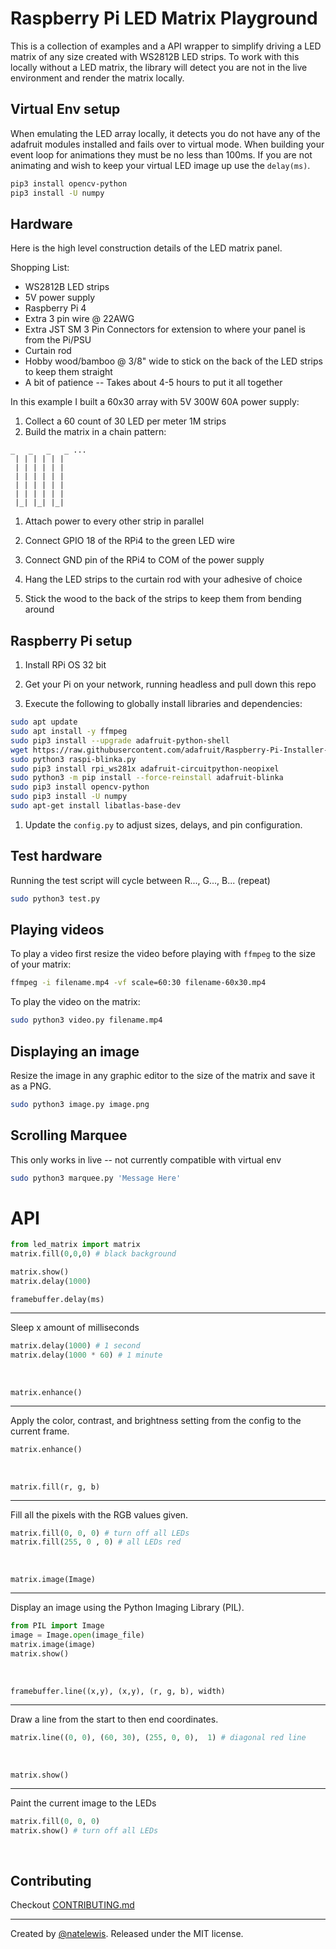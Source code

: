 # Raspberry Pi LED Matrix Playground

This is a collection of examples and a API wrapper to simplify driving a LED matrix of any size created with WS2812B LED strips.  To work with this locally without a LED matrix, the library will detect you are not in the live environment and render the matrix locally.

## Virtual Env setup

When emulating the LED array locally, it detects you do not have any of the adafruit modules installed and fails over to virtual mode.  When building your event loop for animations they must be no less than 100ms.  If you are not animating and wish to keep your virtual LED image up use the `delay(ms)`.

```bash
pip3 install opencv-python
pip3 install -U numpy
```

## Hardware

Here is the high level construction details of the LED matrix panel.

Shopping List:

* WS2812B LED strips
* 5V power supply
* Raspberry Pi 4
* Extra 3 pin wire @ 22AWG
* Extra JST SM 3 Pin Connectors for extension to where your panel is from the Pi/PSU
* Curtain rod
* Hobby wood/bamboo @ 3/8" wide to stick on the back of the LED strips to keep them straight
* A bit of patience -- Takes about 4-5 hours to put it all together

In this example I built a 60x30 array with 5V 300W 60A power supply:

1. Collect a 60 count of 30 LED per meter 1M strips
2. Build the matrix in a chain pattern:

```text
_   _   _   _ ...
 | | | | | |
 | | | | | |
 | | | | | |
 | | | | | |
 | | | | | |
 |_| |_| |_|
```

1. Attach power to every other strip in parallel

2. Connect GPIO 18 of the RPi4 to the green LED wire

3. Connect GND pin of the RPi4 to COM of the power supply

4. Hang the LED strips to the curtain rod with your adhesive of choice

5. Stick the wood to the back of the strips to keep them from bending around


## Raspberry Pi setup

1. Install RPi OS 32 bit

2. Get your Pi on your network, running headless and pull down this repo

3. Execute the following to globally install libraries and dependencies:

```bash
sudo apt update
sudo apt install -y ffmpeg
sudo pip3 install --upgrade adafruit-python-shell
wget https://raw.githubusercontent.com/adafruit/Raspberry-Pi-Installer-Scripts/master/raspi-blinka.py
sudo python3 raspi-blinka.py
sudo pip3 install rpi_ws281x adafruit-circuitpython-neopixel
sudo python3 -m pip install --force-reinstall adafruit-blinka
sudo pip3 install opencv-python
sudo pip3 install -U numpy
sudo apt-get install libatlas-base-dev
```

1. Update the `config.py` to adjust sizes, delays, and pin configuration.

## Test hardware

Running the test script will cycle between R..., G..., B... (repeat)

```bash
sudo python3 test.py
```

## Playing videos

To play a video first resize the video before playing with `ffmpeg` to the size of your matrix:

```bash
ffmpeg -i filename.mp4 -vf scale=60:30 filename-60x30.mp4
```

To play the video on the matrix:

```bash
sudo python3 video.py filename.mp4
```

## Displaying an image

Resize the image in any graphic editor to the size of the matrix and save it as a PNG.

```bash
sudo python3 image.py image.png
```

## Scrolling Marquee

This only works in live -- not currently compatible with virtual env

```bash
sudo python3 marquee.py 'Message Here'
```

# API

```python
from led_matrix import matrix
matrix.fill(0,0,0) # black background

matrix.show()
matrix.delay(1000)
```

`framebuffer.delay(ms)`

---

Sleep x amount of milliseconds

```python
matrix.delay(1000) # 1 second
matrix.delay(1000 * 60) # 1 minute
```

<br/>

`matrix.enhance()`

---

Apply the color, contrast, and brightness setting from the config to the current frame.

```python
matrix.enhance()
```

<br/>

`matrix.fill(r, g, b)`

---

Fill all the pixels with the RGB values given.

```python
matrix.fill(0, 0, 0) # turn off all LEDs
matrix.fill(255, 0 , 0) # all LEDs red
```

<br/>

`matrix.image(Image)`

---

Display an image using the Python Imaging Library (PIL).

```python
from PIL import Image
image = Image.open(image_file)
matrix.image(image)
matrix.show()
```

<br/>

`framebuffer.line((x,y), (x,y), (r, g, b), width)`

---

Draw a line from the start to then end coordinates.

```python
matrix.line((0, 0), (60, 30), (255, 0, 0),  1) # diagonal red line
```

<br/>

`matrix.show()`

---

Paint the current image to the LEDs

```python
matrix.fill(0, 0, 0)
matrix.show() # turn off all LEDs
```

<br/>

## Contributing

Checkout [CONTRIBUTING.md](CONTRIBUTING.md)

---

Created by [@natelewis](https://github.com/natelewis). Released under the MIT license.
